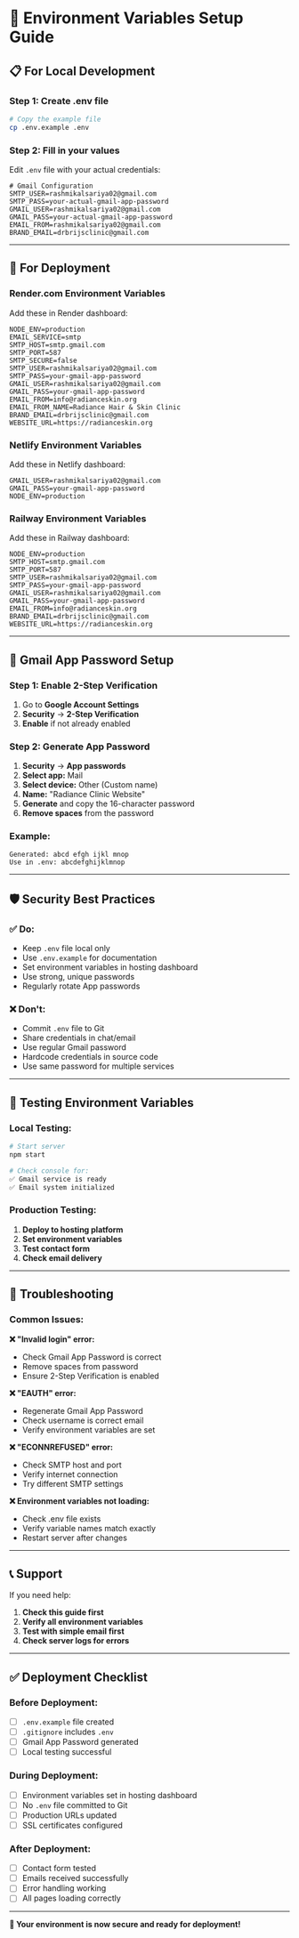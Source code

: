 # 🔐 Environment Variables Setup Guide

## 📋 **For Local Development**

### **Step 1: Create .env file**
```bash
# Copy the example file
cp .env.example .env
```

### **Step 2: Fill in your values**
Edit `.env` file with your actual credentials:
```env
# Gmail Configuration
SMTP_USER=rashmikalsariya02@gmail.com
SMTP_PASS=your-actual-gmail-app-password
GMAIL_USER=rashmikalsariya02@gmail.com
GMAIL_PASS=your-actual-gmail-app-password
EMAIL_FROM=rashmikalsariya02@gmail.com
BRAND_EMAIL=drbrijsclinic@gmail.com
```

---

## 🚀 **For Deployment**

### **Render.com Environment Variables**
Add these in Render dashboard:
```
NODE_ENV=production
EMAIL_SERVICE=smtp
SMTP_HOST=smtp.gmail.com
SMTP_PORT=587
SMTP_SECURE=false
SMTP_USER=rashmikalsariya02@gmail.com
SMTP_PASS=your-gmail-app-password
GMAIL_USER=rashmikalsariya02@gmail.com
GMAIL_PASS=your-gmail-app-password
EMAIL_FROM=info@radianceskin.org
EMAIL_FROM_NAME=Radiance Hair & Skin Clinic
BRAND_EMAIL=drbrijsclinic@gmail.com
WEBSITE_URL=https://radianceskin.org
```

### **Netlify Environment Variables**
Add these in Netlify dashboard:
```
GMAIL_USER=rashmikalsariya02@gmail.com
GMAIL_PASS=your-gmail-app-password
NODE_ENV=production
```

### **Railway Environment Variables**
Add these in Railway dashboard:
```
NODE_ENV=production
SMTP_HOST=smtp.gmail.com
SMTP_PORT=587
SMTP_USER=rashmikalsariya02@gmail.com
SMTP_PASS=your-gmail-app-password
GMAIL_USER=rashmikalsariya02@gmail.com
GMAIL_PASS=your-gmail-app-password
EMAIL_FROM=info@radianceskin.org
BRAND_EMAIL=drbrijsclinic@gmail.com
WEBSITE_URL=https://radianceskin.org
```

---

## 🔑 **Gmail App Password Setup**

### **Step 1: Enable 2-Step Verification**
1. Go to **Google Account Settings**
2. **Security** → **2-Step Verification**
3. **Enable** if not already enabled

### **Step 2: Generate App Password**
1. **Security** → **App passwords**
2. **Select app:** Mail
3. **Select device:** Other (Custom name)
4. **Name:** "Radiance Clinic Website"
5. **Generate** and copy the 16-character password
6. **Remove spaces** from the password

### **Example:**
```
Generated: abcd efgh ijkl mnop
Use in .env: abcdefghijklmnop
```

---

## 🛡️ **Security Best Practices**

### **✅ Do:**
- Keep `.env` file local only
- Use `.env.example` for documentation
- Set environment variables in hosting dashboard
- Use strong, unique passwords
- Regularly rotate App passwords

### **❌ Don't:**
- Commit `.env` file to Git
- Share credentials in chat/email
- Use regular Gmail password
- Hardcode credentials in source code
- Use same password for multiple services

---

## 🧪 **Testing Environment Variables**

### **Local Testing:**
```bash
# Start server
npm start

# Check console for:
✅ Gmail service is ready
✅ Email system initialized
```

### **Production Testing:**
1. **Deploy to hosting platform**
2. **Set environment variables**
3. **Test contact form**
4. **Check email delivery**

---

## 🚨 **Troubleshooting**

### **Common Issues:**

**❌ "Invalid login" error:**
- Check Gmail App Password is correct
- Remove spaces from password
- Ensure 2-Step Verification is enabled

**❌ "EAUTH" error:**
- Regenerate Gmail App Password
- Check username is correct email
- Verify environment variables are set

**❌ "ECONNREFUSED" error:**
- Check SMTP host and port
- Verify internet connection
- Try different SMTP settings

**❌ Environment variables not loading:**
- Check .env file exists
- Verify variable names match exactly
- Restart server after changes

---

## 📞 **Support**

If you need help:
1. **Check this guide first**
2. **Verify all environment variables**
3. **Test with simple email first**
4. **Check server logs for errors**

---

## ✅ **Deployment Checklist**

### **Before Deployment:**
- [ ] `.env.example` file created
- [ ] `.gitignore` includes `.env`
- [ ] Gmail App Password generated
- [ ] Local testing successful

### **During Deployment:**
- [ ] Environment variables set in hosting dashboard
- [ ] No `.env` file committed to Git
- [ ] Production URLs updated
- [ ] SSL certificates configured

### **After Deployment:**
- [ ] Contact form tested
- [ ] Emails received successfully
- [ ] Error handling working
- [ ] All pages loading correctly

---

**🎉 Your environment is now secure and ready for deployment!**
